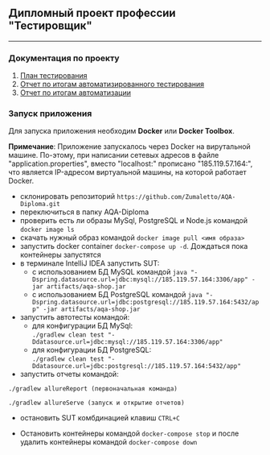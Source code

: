 ## Дипломный проект профессии "Тестировщик"
___

### Документация по проекту
1. [План тестирования](https://github.com/Zumaletto/AQA-Diploma/blob/master/Plan.md) 
2. [Отчет по итогам автоматизированного тестирования](https://github.com/Zumaletto/AQA-Diploma/blob/master/REPORT.md)
3. [Отчет по итогам автоматизации](https://github.com/Zumaletto/AQA-Diploma/blob/master/Summary.md)

### Запуск приложения

Для запуска приложения необходим **Docker** или **Docker Toolbox**.

**Примечание**: Приложение запускалось через Docker на вирутальной машине. По-этому, при написании сетевых адресов в файле "application.properties", вместо "localhost:" прописано "185.119.57.164:", что является IP-адресом виртуальной машины, на которой работает Docker.

* склонировать репозиторий ```https://github.com/Zumaletto/AQA-Diploma.git```
* переключиться в папку AQA-Diploma
* проверить есть ли образы MySql, PostgreSQL и Node.js командой ```docker image ls```
* скачать нужный образ командой ```docker image pull <имя образа>```
* запустить docker container ```docker-compose up -d```. Дождаться пока контейнеры запустятся
* в терминале IntelliJ IDEA запустить SUT:
    - с использованием БД MySQL командой ```java "-Dspring.datasource.url=jdbc:mysql://185.119.57.164:3306/app" -jar artifacts/aqa-shop.jar```
    - с использованием БД PostgreSQL командой ```java "-Dspring.datasource.url=jdbc:postgresql://185.119.57.164:5432/app" -jar artifacts/aqa-shop.jar```
* запустить автотесты командой:
  - для конфигурации БД MySql:  
    ```./gradlew clean test "-Ddatasource.url=jdbc:mysql://185.119.57.164:3306/app" ```
  - для конфигурации БД PostgreSQL:  
    ```./gradlew clean test "-Ddatasource.url=jdbc:postgresql://185.119.57.164:5432/app" ```
* запустить отчеты командой: 

```./gradlew allureReport (первоначальная команда)```

```./gradlew allureServe (запуск и открытие отчетов)```
* остановить SUT комбдинацией клавиш ```CTRL+C```

* Остановить контейнеры командой ```docker-compose stop``` и после удалить контейнеры командой
```docker-compose down```